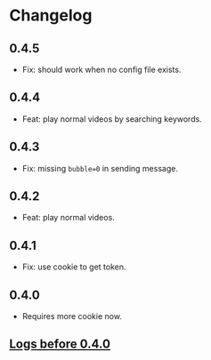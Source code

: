 # Changelog

## 0.4.5

- Fix: should work when no config file exists.

## 0.4.4

- Feat: play normal videos by searching keywords.

## 0.4.3

- Fix: missing `bubble=0` in sending message.

## 0.4.2

- Feat: play normal videos.

## 0.4.1

- Fix: use cookie to get token.

## 0.4.0

- Requires more cookie now.

## [Logs before 0.4.0](https://github.com/hyrious/blivec/blob/v0.3.21/CHANGELOG.md)
